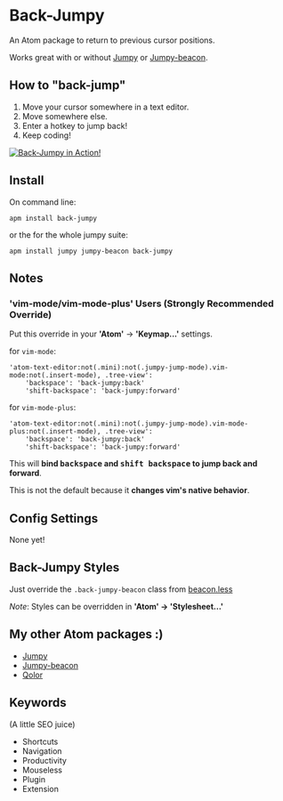 # Back-Jumpy

An Atom package to return to previous cursor positions.

Works great with or without [Jumpy](https://atom.io/packages/jumpy) or [Jumpy-beacon](https://atom.io/packages/jumpy-beacon).

## How to "back-jump"

1.  Move your cursor somewhere in a text editor.
2.  Move somewhere else.
3.  Enter a hotkey to jump back!
4.  Keep coding!

[ ![Back-Jumpy in Action!][1]](https://raw.githubusercontent.com/DavidLGoldberg/back-jumpy/master/_images/back-jumpy.gif)

[1]: https://raw.githubusercontent.com/DavidLGoldberg/back-jumpy/master/_images/back-jumpy.gif

## Install
On command line:
```
apm install back-jumpy
```
or the for the whole jumpy suite:
```
apm install jumpy jumpy-beacon back-jumpy
```

## Notes


### 'vim-mode/vim-mode-plus' Users (Strongly Recommended Override)

Put this override in your **'Atom'** -> **'Keymap...'** settings.

for `vim-mode`:

    'atom-text-editor:not(.mini):not(.jumpy-jump-mode).vim-mode:not(.insert-mode), .tree-view':
        'backspace': 'back-jumpy:back'
        'shift-backspace': 'back-jumpy:forward'

for `vim-mode-plus`:

    'atom-text-editor:not(.mini):not(.jumpy-jump-mode).vim-mode-plus:not(.insert-mode), .tree-view':
        'backspace': 'back-jumpy:back'
        'shift-backspace': 'back-jumpy:forward'


This will **bind <kbd>backspace</kbd> and <kbd>shift backspace</kbd> to jump back and forward**.

This is not the default because it **changes vim's native behavior**.

## Config Settings

None yet!

## Back-Jumpy Styles

Just override the `.back-jumpy-beacon` class from [beacon.less](https://raw.githubusercontent.com/DavidLGoldberg/back-jumpy/master/styles/beacon.less)

*Note*: Styles can be overridden in **'Atom' -> 'Stylesheet...'**

## My other Atom packages :)

*   [Jumpy](https://atom.io/packages/jumpy)
*   [Jumpy-beacon](https://atom.io/packages/jumpy-beacon)
*   [Qolor](https://atom.io/packages/qolor)

## Keywords

(A little SEO juice)

*   Shortcuts
*   Navigation
*   Productivity
*   Mouseless
*   Plugin
*   Extension
